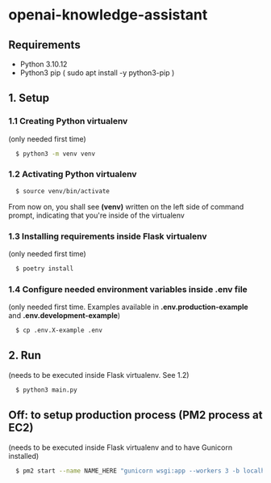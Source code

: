 # openai-knowledge-assistant

## Requirements

- Python 3.10.12
- Python3 pip ( sudo apt install -y python3-pip )

## 1. Setup

### 1.1 Creating Python virtualenv

(only needed first time)

```sh
  $ python3 -m venv venv
```

### 1.2 Activating Python virtualenv

```sh
  $ source venv/bin/activate
```

From now on, you shall see **(venv)** written on the left side of command prompt, indicating that you're inside of the virtualenv

### 1.3 Installing requirements inside Flask virtualenv

(only needed first time)

```sh
  $ poetry install
```

### 1.4 Configure needed environment variables inside .env file

(only needed first time. Examples available in **.env.production-example** and **.env.development-example**)

```sh
  $ cp .env.X-example .env
```

## 2. Run

(needs to be executed inside Flask virtualenv. See 1.2)

```sh
  $ python3 main.py
```

## Off: to setup production process (PM2 process at EC2)

(needs to be executed inside Flask virtualenv and to have Gunicorn installed)

```sh
  $ pm2 start --name NAME_HERE "gunicorn wsgi:app --workers 3 -b localhost:3399"
```
